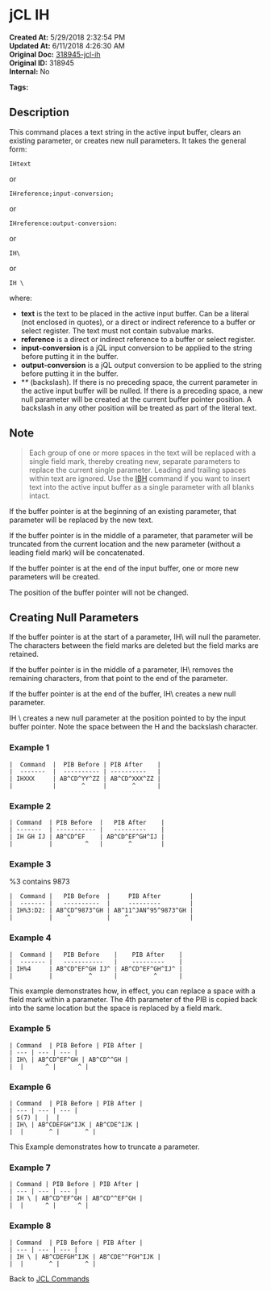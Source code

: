 # jCL IH

**Created At:** 5/29/2018 2:32:54 PM  
**Updated At:** 6/11/2018 4:26:30 AM  
**Original Doc:** [318945-jcl-ih](https://docs.jbase.com/45792-jcl/318945-jcl-ih)  
**Original ID:** 318945  
**Internal:** No  

**Tags:**
<badge text='buffer' vertical='middle' />
<badge text='jcl' vertical='middle' />

## Description

This command places a text string in the active input buffer, clears an existing parameter, or creates new null parameters. It takes the general form:

```
IHtext
```

or

```
IHreference;input-conversion;
```

or

```
IHreference:output-conversion:
```

or

```
IH\
```

or

```
IH \
```

where:

- **text** is the text to be placed in the active input buffer. Can be a literal (not enclosed in quotes), or a direct or indirect reference to a buffer or select register. The text must not contain subvalue marks.
- **reference** is a direct or indirect reference to a buffer or select register.
- **input-conversion** is a jQL input conversion to be applied to the string before putting it in the buffer.
- **output-conversion** is a jQL output conversion to be applied to the string before putting it in the buffer.
- **\** (backslash). If there is no preceding space, the current parameter in the active input buffer will be nulled. If there is a preceding space, a new null parameter will be created at the current buffer pointer position. A backslash in any other position will be treated as part of the literal text.

## Note

> Each group of one or more spaces in the text will be replaced with a single field mark, thereby creating new, separate parameters to replace the current single parameter. Leading and trailing spaces within text are ignored. Use the [IBH](./../jcl-ibh) command if you want to insert text into the active input buffer as a single parameter with all blanks intact.

If the buffer pointer is at the beginning of an existing parameter, that parameter will be replaced by the new text.

If the buffer pointer is in the middle of a parameter, that parameter will be truncated from the current location and the new parameter (without a leading field mark) will be concatenated.

If the buffer pointer is at the end of the input buffer, one or more new parameters will be created.

The position of the buffer pointer will not be changed.

## Creating Null Parameters

If the buffer pointer is at the start of a parameter, IH\ will null the parameter. The characters between the field marks are deleted but the field marks are retained.

If the buffer pointer is in the middle of a parameter, IH\ removes the remaining characters, from that point to the end of the parameter.

If the buffer pointer is at the end of the buffer, IH\ creates a new null parameter.

IH \ creates a new null parameter at the position pointed to by the input buffer pointer. Note the space between the H and the backslash character.

### Example 1

```
|  Command  |  PIB Before | PIB After    |
|  -------  |  ---------- | ----------   |
| IHXXX     | AB^CD^YY^ZZ | AB^CD^XXX^ZZ |
|           |       ^     |       ^      |
```

### Example 2

```
| Command  | PIB Before  |   PIB After    |
| -------  | ----------- |   ---------    |
| IH GH IJ | AB^CD^EF    | AB^CD^EF^GH^IJ |
|          |         ^   |       ^        |
```

### Example 3

%3 contains 9873

```
|  Command |   PIB Before  |     PIB After        |
|  ------- |   ----------  |     ---------        |
| IH%3:D2: | AB^CD^9873^GH | AB^11^JAN^95^9873^GH |
|          |    ^          |    ^                 |
```

### Example 4

```
|  Command |   PIB Before    |    PIB After    |
|  ------- |   -----------   |    ---------    |
| IH%4     | AB^CD^EF^GH IJ^ | AB^CD^EF^GH^IJ^ |
|          |          ^      |          ^      |
```

This example demonstrates how, in effect, you can replace a space with a field mark within a parameter. The 4th parameter of the PIB is copied back into the same location but the space is replaced by a field mark.

### Example 5

```
| Command  | PIB Before | PIB After |
| --- | --- | --- |
| IH\ | AB^CD^EF^GH | AB^CD^^GH |
|  |      ^ |      ^ |
```

### Example 6

```
| Command  | PIB Before | PIB After |
| --- | --- | --- |
| S(7) |  |  |
| IH\ | AB^CDEFGH^IJK | AB^CDE^IJK |
|  |       ^ |       ^ |
```

This Example demonstrates how to truncate a parameter.

### Example 7

```
| Command | PIB Before | PIB After |
| --- | --- | --- |
| IH \ | AB^CD^EF^GH | AB^CD^^EF^GH |
|  |      ^ |      ^ |
```

### Example 8

```
| Command  | PIB Before | PIB After |
| --- | --- | --- |
| IH \ | AB^CDEFGH^IJK | AB^CDE^^FGH^IJK |
|  |       ^ |       ^ |
```

Back to [JCL Commands](./../jcl-commands)
